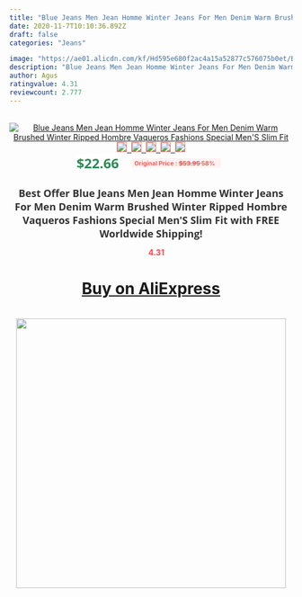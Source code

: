 ```yaml
---
title: "Blue Jeans Men Jean Homme Winter Jeans For Men Denim Warm Brushed Winter Ripped Hombre Vaqueros Fashions Special Men'S Slim Fit"
date: 2020-11-7T10:10:36.892Z
draft: false
categories: "Jeans"

image: "https://ae01.alicdn.com/kf/Hd595e680f2ac4a15a52877c576075b0et/Blue-Jeans-Men-Jean-Homme-Winter-Jeans-For-Men-Denim-Warm-Brushed-Winter-Ripped-Hombre-Vaqueros.jpg"
description: "Blue Jeans Men Jean Homme Winter Jeans For Men Denim Warm Brushed Winter Ripped Hombre Vaqueros Fashions Special Men'S Slim Fit"
author: Agus
ratingvalue: 4.31
reviewcount: 2.777
---
```

<br>
<div style="text-align: center;">
<a href="https://s.click.aliexpress.com/e/_Aa6M0H" target="_blank" rel="nofollow noopener noreferrer"><img alt="Blue Jeans Men Jean Homme Winter Jeans For Men Denim Warm Brushed Winter Ripped Hombre Vaqueros Fashions Special Men'S Slim Fit" class="magnifier-image" src="https://ae01.alicdn.com/kf/Hd595e680f2ac4a15a52877c576075b0et/Blue-Jeans-Men-Jean-Homme-Winter-Jeans-For-Men-Denim-Warm-Brushed-Winter-Ripped-Hombre-Vaqueros.jpg_640x640.jpg">
<br>
<img style="border:1px solid salmon" src="https://ae01.alicdn.com/kf/Hd595e680f2ac4a15a52877c576075b0et/Blue-Jeans-Men-Jean-Homme-Winter-Jeans-For-Men-Denim-Warm-Brushed-Winter-Ripped-Hombre-Vaqueros.jpg_120x120.jpg">&nbsp;&nbsp;<img style="border:1px solid salmon" src="https://ae01.alicdn.com/kf/H928f2741e5bd4f1782a92b1f9861c44b7/Blue-Jeans-Men-Jean-Homme-Winter-Jeans-For-Men-Denim-Warm-Brushed-Winter-Ripped-Hombre-Vaqueros.jpg_120x120.jpg">&nbsp;&nbsp;<img style="border:1px solid salmon" src="https://ae01.alicdn.com/kf/Ha272e9f013a847bd99ffdee36d13b3efB/Blue-Jeans-Men-Jean-Homme-Winter-Jeans-For-Men-Denim-Warm-Brushed-Winter-Ripped-Hombre-Vaqueros.jpg_120x120.jpg">&nbsp;&nbsp;<img style="border:1px solid salmon" src="https://ae01.alicdn.com/kf/H0addc3827ca34e1e8fa14f904bf8e32fv/Blue-Jeans-Men-Jean-Homme-Winter-Jeans-For-Men-Denim-Warm-Brushed-Winter-Ripped-Hombre-Vaqueros.jpg_120x120.jpg">&nbsp;&nbsp;<img style="border:1px solid salmon" src="https://ae01.alicdn.com/kf/H877b760350ee4b7f97d45bba811f8953Q/Blue-Jeans-Men-Jean-Homme-Winter-Jeans-For-Men-Denim-Warm-Brushed-Winter-Ripped-Hombre-Vaqueros.jpg_120x120.jpg"></a></div><br0>
<div style="text-align: center;"><span style="background-color: white; border: 0px; box-sizing: border-box; color: seagreen; display: inline-block; font-family: &quot;open sans&quot; , &quot;arial&quot; , &quot;helvetica&quot; , sans-serif , &quot;heiti&quot;; font-size: 24px; font-stretch: inherit; font-weight: 700; line-height: inherit; margin: 0px 10px 0px 0px; padding: 0px; vertical-align: middle;">$22.66 </span>
<span style="background: rgb(255 , 241 , 241); border-radius: 3px; border: 0px; box-sizing: border-box; color: #ff4747; display: inline-block; font-family: inherit; font-size: 12px; font-stretch: inherit; font-style: inherit; font-variant: inherit; font-weight: 600; line-height: inherit; margin: 0px; padding: 2px 5px; transform: scale(0.9); vertical-align: middle;">Original Price : <b style="text-decoration: line-through;">$53.95 </b> 58%&nbsp;&nbsp;</span></div>
<h1 style="color: #333333; display: inline-block; font-family: &quot;open sans&quot; , &quot;arial&quot; , &quot;helvetica&quot; , sans-serif , &quot;heiti&quot;; font-size: 18px; font-stretch: inherit; font-weight: 700; text-align: center;">Best Offer Blue Jeans Men Jean Homme Winter Jeans For Men Denim Warm Brushed Winter Ripped Hombre Vaqueros Fashions Special Men'S Slim Fit with FREE Worldwide Shipping!</h1>
<div style="color: #ff4747; text-align: center;">
<img src="https://4.bp.blogspot.com/-M0ZcTcb-5uY/XleCXlxnR4I/AAAAAAAAAEc/OrjgMkXV1oMQFaCRZj5HQwOCBcu3w1FegCPcBGAYYCw/s1600/star.png" style="height: 15px;">&nbsp;<b>4.31</b></div>
<div class="button_cont" align="center"><a class="buynow_a" href="https://s.click.aliexpress.com/e/_Aa6M0H" target="_blank" rel="nofollow noopener noreferrer"><H1>Buy on AliExpress</H1></a></div><br>
<div class="separator" style="clear: both; text-align: center;">
<img src="https://lh3.googleusercontent.com/-pTy5HemUv9M/XlePHvY0dAI/AAAAAAAAAE4/0nX5iRUoIWY8eMW9Dpxeirr157OZliDIgCLcBGAsYHQ/s1600/badge.gif" width="480">
</div>
